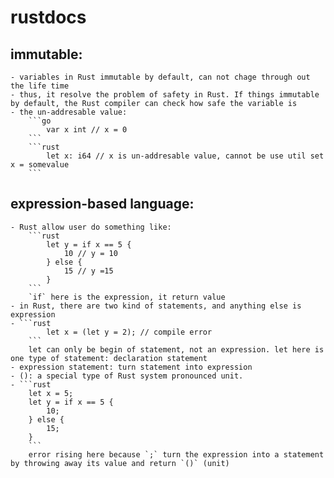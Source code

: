 # rustdocs
## immutable:
    - variables in Rust immutable by default, can not chage through out the life time
    - thus, it resolve the problem of safety in Rust. If things immutable by default, the Rust compiler can check how safe the variable is
    - the un-addresable value: 
        ```go
            var x int // x = 0
        ```
        ```rust
            let x: i64 // x is un-addresable value, cannot be use util set x = somevalue
        ```
## expression-based language:
    - Rust allow user do something like:
        ```rust
            let y = if x == 5 {
                10 // y = 10
            } else {
                15 // y =15
            }
        ```
        `if` here is the expression, it return value
    - in Rust, there are two kind of statements, and anything else is expression
    - ```rust
            let x = (let y = 2); // compile error
        ```
        let can only be begin of statement, not an expression. let here is one type of statement: declaration statement
    - expression statement: turn statement into expression
    - (): a special type of Rust system pronounced unit.
    - ```rust
        let x = 5;
        let y = if x == 5 {
            10;
        } else {
            15;
        }
        ```
        error rising here because `;` turn the expression into a statement by throwing away its value and return `()` (unit)
    
